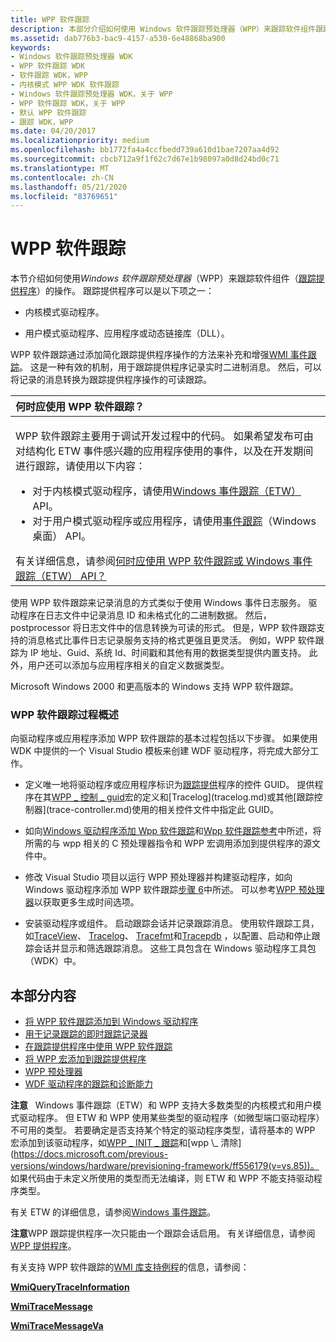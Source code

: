 ```yaml
---
title: WPP 软件跟踪
description: 本部分介绍如何使用 Windows 软件跟踪预处理器（WPP）来跟踪软件组件跟踪提供程序的操作。
ms.assetid: dab776b3-bac9-4157-a530-6e48868ba900
keywords:
- Windows 软件跟踪预处理器 WDK
- WPP 软件跟踪 WDK
- 软件跟踪 WDK，WPP
- 内核模式 WPP WDK 软件跟踪
- Windows 软件跟踪预处理器 WDK，关于 WPP
- WPP 软件跟踪 WDK，关于 WPP
- 默认 WPP 软件跟踪
- 跟踪 WDK，WPP
ms.date: 04/20/2017
ms.localizationpriority: medium
ms.openlocfilehash: bb1772fa4a4ccfbedd739a610d1bae7207aa4d92
ms.sourcegitcommit: cbcb712a9f1f62c7d67e1b98097a0d8d24bd0c71
ms.translationtype: MT
ms.contentlocale: zh-CN
ms.lasthandoff: 05/21/2020
ms.locfileid: "83769651"
---
```

# <a name="wpp-software-tracing"></a>WPP 软件跟踪


本节介绍如何使用*Windows 软件跟踪预处理器*（WPP）来跟踪软件组件（[跟踪提供程序](trace-provider.md)）的操作。 跟踪提供程序可以是以下项之一：

-   内核模式驱动程序。

-   用户模式驱动程序、应用程序或动态链接库（DLL）。

WPP 软件跟踪通过添加简化跟踪提供程序操作的方法来补充和增强[WMI 事件跟踪](https://docs.microsoft.com/windows-hardware/drivers/kernel/wmi-event-tracing)。 这是一种有效的机制，用于跟踪提供程序记录实时二进制消息。 然后，可以将记录的消息转换为跟踪提供程序操作的可读跟踪。

<table>
<colgroup>
<col width="100%" />
</colgroup>
<thead>
<tr class="header">
<th align="left">何时应使用 WPP 软件跟踪？</th>
</tr>
</thead>
<tbody>
<tr class="odd">
<td align="left"><p>WPP 软件跟踪主要用于调试开发过程中的代码。 如果希望发布可由对结构化 ETW 事件感兴趣的应用程序使用的事件，以及在开发期间进行跟踪，请使用以下内容：</p>
<ul>
<li>对于内核模式驱动程序，请使用<a href="event-tracing-for-windows--etw-.md" data-raw-source="[Event Tracing for Windows (ETW)](event-tracing-for-windows--etw-.md)">Windows 事件跟踪（ETW）</a> API。</li>
<li>对于用户模式驱动程序或应用程序，请使用<a href="https://docs.microsoft.com/windows/desktop/ETW/event-tracing-portal" data-raw-source="[Event Tracing](https://docs.microsoft.com/windows/desktop/ETW/event-tracing-portal)">事件跟踪</a>（Windows 桌面） API。</li>
</ul>
有关详细信息，请参阅<a href="tools-for-software-tracing.md" data-raw-source="[When should I use WPP Software Tracing or the Event Tracing for Windows (ETW) API?](tools-for-software-tracing.md)">何时应使用 WPP 软件跟踪或 Windows 事件跟踪（ETW） API？</a></td>
</tr>
</tbody>
</table>

 

使用 WPP 软件跟踪来记录消息的方式类似于使用 Windows 事件日志服务。 驱动程序在日志文件中记录消息 ID 和未格式化的二进制数据。 然后，postprocessor 将日志文件中的信息转换为可读的形式。 但是，WPP 软件跟踪支持的消息格式比事件日志记录服务支持的格式更强且更灵活。 例如，WPP 软件跟踪为 IP 地址、Guid、系统 Id、时间戳和其他有用的数据类型提供内置支持。 此外，用户还可以添加与应用程序相关的自定义数据类型。

Microsoft Windows 2000 和更高版本的 Windows 支持 WPP 软件跟踪。

### <a name="an-overview-of-the-wpp-software-tracing-process"></a>WPP 软件跟踪过程概述

向驱动程序或应用程序添加 WPP 软件跟踪的基本过程包括以下步骤。 如果使用 WDK 中提供的一个 Visual Studio 模板来创建 WDF 驱动程序，将完成大部分工作。

-   定义唯一地将驱动程序或应用程序标识为[跟踪提供](trace-provider.md)程序的控件 GUID。 提供程序在其[WPP \_ 控制 \_ guid](https://docs.microsoft.com/previous-versions/windows/hardware/previsioning-framework/ff556186(v=vs.85))宏的定义和[Tracelog](tracelog.md)或其他[跟踪控制器](trace-controller.md)使用的相关控件文件中指定此 GUID。

-   如向[Windows 驱动程序添加 Wpp 软件跟踪](adding-wpp-software-tracing-to-a-windows-driver.md)和[Wpp 软件跟踪参考](https://docs.microsoft.com/previous-versions/windows/hardware/previsioning-framework/ff556205(v=vs.85))中所述，将所需的与 wpp 相关的 C 预处理器指令和 WPP 宏调用添加到提供程序的源文件中。

-   修改 Visual Studio 项目以运行 WPP 预处理器并构建驱动程序，如向 Windows 驱动程序添加 WPP 软件跟踪[步骤 6](adding-wpp-software-tracing-to-a-windows-driver.md#step-6-modify-the-visual-studio-project-to-run-the-wpp-preprocessor-and-build-the-solution)中所述。 可以参考[WPP 预处理器](wpp-preprocessor.md)以获取更多生成时间选项。

-   安装驱动程序或组件。 启动跟踪会话并记录跟踪消息。 使用软件跟踪工具，如[TraceView](traceview.md)、 [Tracelog](tracelog.md)、 [Tracefmt](tracefmt.md)和[Tracepdb](tracepdb.md) ，以配置、启动和停止跟踪会话并显示和筛选跟踪消息。 这些工具包含在 Windows 驱动程序工具包（WDK）中。

## <a name="in-this-section"></a>本部分内容


-   [将 WPP 软件跟踪添加到 Windows 驱动程序](adding-wpp-software-tracing-to-a-windows-driver.md)
-   [用于记录跟踪的即时跟踪记录器](using-wpp-recorder.md)
-   [在跟踪提供程序中使用 WPP 软件跟踪](using-wpp-software-tracing-in-a-trace-provider.md)
-   [将 WPP 宏添加到跟踪提供程序](adding-wpp-macros-to-a-trace-provider.md)
-   [WPP 预处理器](wpp-preprocessor.md)
-   [WDF 驱动程序的跟踪和诊断能力](tracing-and-diagnosability-for-wdf-drivers.md)

**注意**   Windows 事件跟踪（ETW）和 WPP 支持大多数类型的内核模式和用户模式驱动程序。 但 ETW 和 WPP 使用某些类型的驱动程序（如微型端口驱动程序）不可用的类型。 若要确定是否支持某个特定的驱动程序类型，请将基本的 WPP 宏添加到该驱动程序，如[WPP \_ INIT \_ 跟踪](https://docs.microsoft.com/previous-versions/windows/hardware/previsioning-framework/ff556191(v=vs.85))和[wpp \_ 清除](https://docs.microsoft.com/previous-versions/windows/hardware/previsioning-framework/ff556179(v=vs.85))。 如果代码由于未定义所使用的类型而无法编译，则 ETW 和 WPP 不能支持驱动程序类型。

有关 ETW 的详细信息，请参阅[Windows 事件跟踪](https://docs.microsoft.com/windows-hardware/test/wpt/event-tracing-for-windows)。

**注意**WPP 跟踪提供程序一次只能由一个跟踪会话启用。 有关详细信息，请参阅[WPP 提供程序](https://docs.microsoft.com/windows/desktop/ETW/about-event-tracing#providers)。

有关支持 WPP 软件跟踪的[WMI 库支持例程](https://docs.microsoft.com/windows-hardware/drivers/ddi/index)的信息，请参阅：

[**WmiQueryTraceInformation**](https://docs.microsoft.com/windows-hardware/drivers/ddi/wdm/nf-wdm-wmiquerytraceinformation)

[**WmiTraceMessage**](https://docs.microsoft.com/windows-hardware/drivers/ddi/wdm/nf-wdm-wmitracemessage)

[**WmiTraceMessageVa**](https://docs.microsoft.com/windows-hardware/drivers/ddi/wdm/nf-wdm-wmitracemessageva)

 

 





